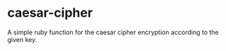 # caesar-cipher

A simple ruby function for the caesar cipher encryption according to the given key.

